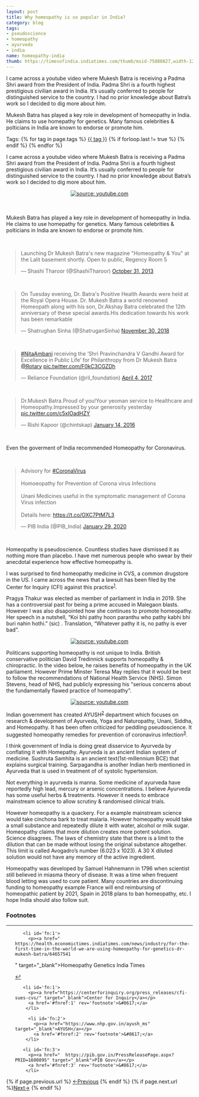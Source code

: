 ```yaml
---
layout: post
title: Why homeopathy is so popular in India?
category: blog
tags:
- pseudoscience
- homeopathy
- ayurveda
- india
name: homeopathy-india
thumb: https://timesofindia.indiatimes.com/thumb/msid-75080827,width-1200,height-900,resizemode-4/.jpg
---
```


<p>I  came across a youtube video where Mukesh Batra is receiving a Padma Shri award from the President of India. Padma Shri is a fourth highest prestigious civilian award in India. It’s usually conferred to people for distinguished service to the country. I had no prior knowledge about Batra’s work so I decided to dig more about him. 
</p>

Mukesh Batra has played a key role in development of homeopathy in India. He claims to use homepathy for genetics. Many famous celebrities & polticians in India are known to endorse or promote him. 
<!-- truncate_here -->

<p>Tags: {% for tag in page.tags %} <a class="mytag" href="/tag/{{ tag }}" title="View posts tagged with &quot;{{ tag }}&quot;">{{ tag }}</a>  {% if forloop.last != true %} {% endif %} {% endfor %} </p>

I  came across a youtube video where Mukesh Batra is receiving a Padma Shri award from the President of India. Padma Shri is a fourth highest prestigious civilian award in India. It’s usually conferred to people for distinguished service to the country. I had no prior knowledge about Batra’s work so I decided to dig more about him. 

<center>
<a href="https://www.youtube.com/watch?v=2r4NCbqev0M" target="_blank"><img src="https://img.youtube.com/vi/2r4NCbqev0M/hqdefault.jpg" title="source: youtube.com" /></a>
</center>

<br>
<br>

Mukesh Batra has played a key role in development of homeopathy in India. He claims to use homepathy for genetics. Many famous celebrities & polticians in India are known to endorse or promote him. 

<br>

<blockquote class="twitter-tweet"><p lang="en" dir="ltr">Launching Dr Mukesh Batra&#39;s new magazine &quot;Homeopathy &amp; You&quot; at the Lalit basement shortly. Open to public, Regency Room 5</p>&mdash; Shashi Tharoor (@ShashiTharoor) <a href="https://twitter.com/ShashiTharoor/status/395801712050454528?ref_src=twsrc%5Etfw">October 31, 2013</a></blockquote> <script async src="https://platform.twitter.com/widgets.js" charset="utf-8"></script>

<br>

<blockquote class="twitter-tweet"><p lang="en" dir="ltr">On Tuesday evening, Dr. Batra&#39;s Positive Health Awards were held at the Royal Opera House. Dr. Mukesh Batra a world renowned Homeopath along with his son, Dr.Akshay Batra celebrated the 12th anniversary of these special awards.His dedication towards his work has been remarkable</p>&mdash; Shatrughan Sinha (@ShatruganSinha) <a href="https://twitter.com/ShatruganSinha/status/1068407477165793280?ref_src=twsrc%5Etfw">November 30, 2018</a></blockquote> <script async src="https://platform.twitter.com/widgets.js" charset="utf-8"></script>

<br>


<blockquote class="twitter-tweet"><p lang="en" dir="ltr"><a href="https://twitter.com/hashtag/NitaAmbani?src=hash&amp;ref_src=twsrc%5Etfw">#NitaAmbani</a> receiving the ‘Shri Pravinchandra V Gandhi Award for Excellence in Public Life’ for Philanthropy from Dr Mukesh Batra <a href="https://twitter.com/Rotary?ref_src=twsrc%5Etfw">@Rotary</a> <a href="https://t.co/F0kC3CGZDh">pic.twitter.com/F0kC3CGZDh</a></p>&mdash; Reliance Foundation (@ril_foundation) <a href="https://twitter.com/ril_foundation/status/849246465272807426?ref_src=twsrc%5Etfw">April 4, 2017</a></blockquote> <script async src="https://platform.twitter.com/widgets.js" charset="utf-8"></script>
<br>


<blockquote class="twitter-tweet"><p lang="en" dir="ltr">Dr.Mukesh Batra.Proud of you!Your yeoman service to Healthcare and Homeopathy.Impressed by your generosity yesterday <a href="https://t.co/c5xIOadHZY">pic.twitter.com/c5xIOadHZY</a></p>&mdash; Rishi Kapoor (@chintskap) <a href="https://twitter.com/chintskap/status/687525171385745408?ref_src=twsrc%5Etfw">January 14, 2016</a></blockquote> <script async src="https://platform.twitter.com/widgets.js" charset="utf-8"></script>
<br>

Even the goverment of India recommended Homeopathy for Coronavirus. 

<br>

<blockquote class="twitter-tweet"><p lang="en" dir="ltr">Advisory for <a href="https://twitter.com/hashtag/CoronaVirus?src=hash&amp;ref_src=twsrc%5Etfw">#CoronaVirus</a><br><br>Homoeopathy for Prevention of Corona virus Infections<br><br>Unani Medicines useful in the symptomatic management of Corona Virus infection<br><br>Details here: <a href="https://t.co/OXC7PtM7L3">https://t.co/OXC7PtM7L3</a></p>&mdash; PIB India (@PIB_India) <a href="https://twitter.com/PIB_India/status/1222385553892528128?ref_src=twsrc%5Etfw">January 29, 2020</a></blockquote> <script async src="https://platform.twitter.com/widgets.js" charset="utf-8"></script>

<br>

Homeopathy is pseudoscience. Countless studies have dismissed it as nothing more than placebo. I have met numerous people who swear by their anecdotal experience how effective homeopathy is.


I was surprised to find homeopathy medicine in CVS, a common drugstore in the US. I came across the news that a lawsuit has been filed by the Center for Inquiry (CFI) against this practice<sup><a href='#fn:1' rel='footnote'>1</a></sup>.


Pragya Thakur was elected as member of parliament in India in 2019. She has a controversial past for being a prime accused in Malegaon blasts. However I was also disapointed how she continues to promote homeopathy. Her speech in a nutshell, “Koi bhi pathy hoon paranthu who pathy kabhi bhi buri nahin hothi.” (sic) . Translation, “Whatever pathy it is, no pathy is ever bad”.

<center>
<a href="https://www.youtube.com/watch?v=ewW3AOtMZ-0" target="_blank"><img src="https://img.youtube.com/vi/ewW3AOtMZ-0/hqdefault.jpg" title="source: youtube.com" /></a>
</center>


Politicans supporting homeopathy is not unique to India. British conservative politician David Tredinnick supports homeopathy & chiropractic.  In the video below, he raises benefits of homeopathy in the UK parliament. However Prime Minster Teresa May replies that it would be best to follow the recommendations of National Health Service (NHS). Simon Stevens, head of NHS, had publicly expressing his "serious concerns about the fundamentally flawed practice of homeopathy". 

<center>
<a href="https://www.youtube.com/watch?v=pKKjIPxliuc" target="_blank"><img src="https://img.youtube.com/vi/pKKjIPxliuc/hqdefault.jpg" title="source: youtube.com" /></a>
</center>


Indian government has created AYUSH<sup><a href='#fn:2' rel='footnote'>2</a></sup> department which focuses on research & development of Ayurveda, Yoga and Naturopathy, Unani, Siddha, and Homeopathy. It has been often criticized for peddling pseudoscience. It suggested homeopathy remedies for prevention of coronavirus infection<sup><a href='#fn:3' rel='footnote'>3</a></sup>.


I think government of India is doing great disservice to Ayurveda by conflating it with Homepathy. Ayurveda is an ancient Indian system of medicine. Sushruta Samhita is an ancient text(1st-millennium BCE) that explains surgical training. Sarpagandha is another Indian herb mentioned in Ayurveda that is used in treatment of of systolic hypertension. 

Not everything in ayurveda is manna. Some medicine of ayurveda have reportedly high lead, mercury or arsenic concentrations. I believe Ayurveda has some useful herbs & treatments. However it needs to embrace mainstream science to allow scrutiny & randomised clinical trials. 

However homeopathy is a quackery. For a example mainstream science would take cinchona bark to treat malaria. However homeopathy would take a small substance and repeatedly dilute it with water, alcohol or milk sugar. Homeopathy claims that more dilution creates more potent solution. Science disagrees. The laws of chemistry state that there is a limit to the dilution that can be made without losing the original substance altogether. This limit is called Avogadro’s number (6.023 x 1023). A 30 X diluted solution would not have any memory of the active ingredient. 

Homeopathy was developed by Samuel Hahnemann in 1796 when scientist still believed in miasma theory of disease. It was a time when frequent blood letting was used to cure patient. Many countries are discontinuing funding to homeopathy example France will end reimbursing of homeopathic patient by 2021, Spain in 2018 plans to ban homeopathy, etc. I hope India should also follow suit.


<div class='footnotes'><h3>Footnotes</h3><hr />
  <ol>
  
  
       <li id='fn:1'>
         <p><a href="  https://health.economictimes.indiatimes.com/news/industry/for-the-first-time-in-the-world-we-are-using-homeopathy-for-genetics-dr-mukesh-batra/64657541
" target="_blank">Homeopathy Genetics India Times</a></p>
         <a href='#fnref:1' rev='footnote'>&#8617;</a>
  
  
  
       <li id='fn:1'>
         <p><a href="https://centerforinquiry.org/press_releases/cfi-sues-cvs/" target="_blank">Center for Inquiry</a></p>
         <a href='#fnref:1' rev='footnote'>&#8617;</a>
        </li>

         <li id='fn:2'>
           <p><a href="https://www.nhp.gov.in/ayush_ms" target="_blank">AYUSH</a></p>
           <a href='#fnref:2' rev='footnote'>&#8617;</a>
        </li>

       <li id='fn:3'>
         <p><a href="  https://pib.gov.in/PressReleasePage.aspx?PRID=1600895" target="_blank">PIB Gov</a></p>
         <a href='#fnref:3' rev='footnote'>&#8617;</a>
        </li>


  </ol>






</div>


<nav class="pagination clear" style="padding-bottom:20px;">
{% if page.previous.url %} <a class="prev-item" href="{{page.previous.url}}" title="Previous Post: {{page.previous.title}}">&larr;Previous</a>   {% endif %}  {% if page.next.url %}<a class="next-item" href="{{page.next.url}}" title="Next Post: {{page.next.title}}">Next&rarr;</a>         {% endif %}
</nav>
